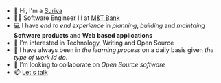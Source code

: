 - 👋 Hi, I'm a [Suriya](https://www.suriyaprakhash.com/resume/detailed.pdf)
- :man_office_worker: Software Engineer III at [M&T Bank](https://www3.mtb.com/)
- :computer: I have *end to end experience* in *planning*, *building* and *maintaing* **Software products** and **Web based applications** 
- 👀 I’m interested in Technology, Writing and Open Source
- 🌱 I have always been in *the learning process* on a daily basis given *the type of work id do*.
- 💞️ I’m looking to collaborate on *Open Source software*
- 📫 [Let's talk](https://www.suriyaprakhash.com/#contact)

<!---
suriyaprakhash/suriyaprakhash is a ✨ special ✨ repository because its `README.md` (this file) appears on your GitHub profile.
You can click the Preview link to take a look at your changes.
--->
